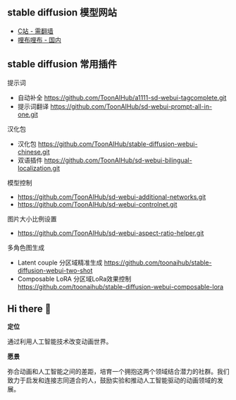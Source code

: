## stable diffusion 模型网站

- [C站 - 需翻墙](https://civitai.com/)
- [哩布哩布 - 国内](https://www.liblib.art/)


## stable diffusion 常用插件

提示词 
- 自动补全 https://github.com/ToonAIHub/a1111-sd-webui-tagcomplete.git
- 提示词翻译 https://github.com/ToonAIHub/sd-webui-prompt-all-in-one.git

汉化包
- 汉化包 https://github.com/ToonAIHub/stable-diffusion-webui-chinese.git 
- 双语插件 https://github.com/ToonAIHub/sd-webui-bilingual-localization.git

模型控制
- https://github.com/ToonAIHub/sd-webui-additional-networks.git
- https://github.com/ToonAIHub/sd-webui-controlnet.git

图片大小比例设置
- https://github.com/ToonAIHub/sd-webui-aspect-ratio-helper.git

多角色图生成
- Latent couple 分区域精准生成 https://github.com/toonaihub/stable-diffusion-webui-two-shot
- Composable LoRA 分区域LoRa效果控制 https://github.com/toonaihub/stable-diffusion-webui-composable-lora

## Hi there 👋

**定位** 

通过利用人工智能技术改变动画世界。

**愿景** 

弥合动画和人工智能之间的差距，培育一个拥抱这两个领域结合潜力的社群。我们致力于启发和连接志同道合的人，鼓励实验和推动人工智能驱动的动画领域的发展。
